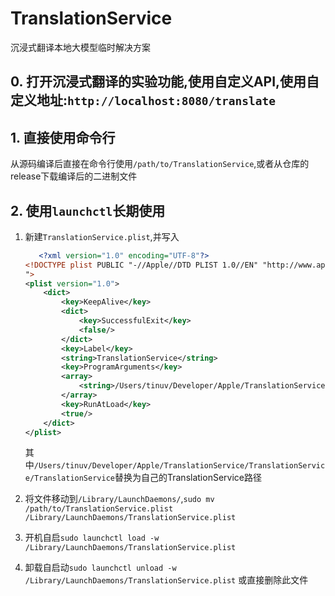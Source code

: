 # TranslationService
沉浸式翻译本地大模型临时解决方案

## 0. 打开沉浸式翻译的实验功能,使用自定义API,使用自定义地址:`http://localhost:8080/translate`

## 1. 直接使用命令行
从源码编译后直接在命令行使用`/path/to/TranslationService`,或者从仓库的release下载编译后的二进制文件



## 2. 使用`launchctl`长期使用

1. 新建`TranslationService.plist`,并写入

    ```xml
       <?xml version="1.0" encoding="UTF-8"?>
    <!DOCTYPE plist PUBLIC "-//Apple//DTD PLIST 1.0//EN" "http://www.apple.com/DTDs/PropertyList-1.0.dtd
    ">
    <plist version="1.0">
        <dict>
            <key>KeepAlive</key>
            <dict>
                <key>SuccessfulExit</key>
                <false/>
            </dict>
            <key>Label</key>
            <string>TranslationService</string>
            <key>ProgramArguments</key>
            <array>
                <string>/Users/tinuv/Developer/Apple/TranslationService/TranslationService/TranslationService</string>
            </array>
            <key>RunAtLoad</key>
            <true/>
        </dict>
    </plist>
    ```

    其中`/Users/tinuv/Developer/Apple/TranslationService/TranslationService/TranslationService`替换为自己的TranslationService路径

2. 将文件移动到`/Library/LaunchDaemons/`,`sudo mv /path/to/TranslationService.plist /Library/LaunchDaemons/TranslationService.plist`

3. 开机自启`sudo launchctl load -w  /Library/LaunchDaemons/TranslationService.plist`

4. 卸载自启动`sudo launchctl unload -w  /Library/LaunchDaemons/TranslationService.plist` 或直接删除此文件
